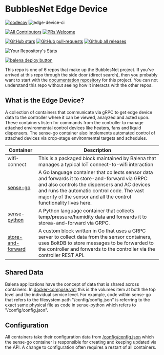 # BubblesNet Edge Device


[![codecov](https://codecov.io/gh/bubblesnet/edge-device/branch/develop/graph/badge.svg?token=4ETBIJSIKZ)](https://codecov.io/gh/bubblesnet/edge-device)
![edge-device-ci](https://github.com/bubblesnet/edge-device/workflows/edge-device-ci/badge.svg?branch=develop)

[![All Contributors](https://img.shields.io/badge/all_contributors-1-orange.svg?style=flat-square)](#contributors-)
[![PRs Welcome](https://img.shields.io/badge/PRs-welcome-brightgreen.svg?style=flat-square)](http://makeapullrequest.com)

[![GitHub stars](https://img.shields.io/github/stars/bubblesnet/edge-device.svg?style=social&label=Star&maxAge=2592000)](https://GitHub.com/bubblesnet/edge-device/)
[![GitHub pull-requests](https://img.shields.io/github/issues-pr/bubblesnet/edge-device.svg)](https://GitHub.com/bubblesnet/edge-device/pull/)
[![Github all releases](https://img.shields.io/github/downloads/bubblesnet/edge-device/total.svg)](https://GitHub.com/bubblesnet/edge-device/releases/)

![Your Repository's Stats](https://github-readme-stats.vercel.app/api?username=bubblesnet&show_icons=true)

[![balena deploy button](https://www.balena.io/deploy.svg)](https://dashboard.balena-cloud.com/deploy?repoUrl=https://github.com/bubblesnet/edge-device)

This repo is one of 6 repos that make up the BubblesNet project. If you've arrived at this repo through
the side door (direct search), then you probably want to start with 
the [documentation repository](https://github.com/bubblesnet/documentation) for this 
project. You can not understand this repo without seeing how it interacts with the other repos.

## What is the Edge Device?

A collection of containers that communicate via gRPC to get edge device data to the controller where
it can be viewed, analyzed and acted upon. These containers listen for commands from the controller
to manage attached environmental control devices like heaters, fans and liquid dispensers. The 
sense-go container also implements automated control of attached devices via crop-stage 
environmental targets and schedules.

| Container                              | Description                                                                                                                                                                                                                                                        |
|----------------------------------------|--------------------------------------------------------------------------------------------------------------------------------------------------------------------------------------------------------------------------------------------------------------------|
| wifi-connect                           | This is a packaged block maintained by Balena that manages a typical IoT connect-to-wifi interaction                                                                                                                                                               |
| [sense-go](sense-go)                   | A Go language container that collects sensor data and forwards it to store-and-forward via GRPC and also controls the dispensers and AC devices and runs the automatic control code. The vast majority of the sensor and all the control functionality lives here. |
| [sense-python](sense-python)           | A Python language container that collects temp/pressure/humidity data and forwards it to storea-and-forward via GRPC.                                                                                                                                              |
| [store-and-forward](store-and-forward) | A custom block written in Go that uses a GRPC server to collect data from the sensor containers, uses BoltDB to store messages to be forwarded to the controller and forwards to the controller via the controller REST API.                                       |

## Shared Data

Balena applications have the concept of data that is shared across containers. In 
[docker-compose.yml](docker-compose.yml) this is the volumes item at both the top
level and the individual service level. For example, code within sense-go that refers
to the filesystem path "/config/config.json" is referring to the exact same
physical file as code in sense-python which refers to "/config/config.json".  

## Configuration

All containers take their configuration data from [/config/config.json](sense-go/testdata/config.json) 
which the sense-go container is responsible for creating and keeping updated via the API.
A change to configuration often requires a restart of all containers.
